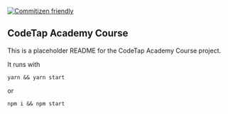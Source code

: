 [![Commitizen friendly](https://img.shields.io/badge/commitizen-friendly-brightgreen.svg)](http://commitizen.github.io/cz-cli/)

## CodeTap Academy Course

This is a placeholder README for the CodeTap Academy Course project.

It runs with 

```
yarn && yarn start
```

or

```
npm i && npm start
```